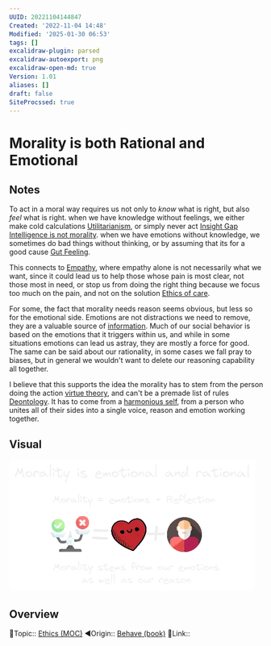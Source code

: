 ```yaml
---
UUID: 20221104144847
Created: '2022-11-04 14:48'
Modified: '2025-01-30 06:53'
tags: []
excalidraw-plugin: parsed
excalidraw-autoexport: png
excalidraw-open-md: true
Version: 1.01
aliases: []
draft: false
SiteProcssed: true
---
```


# Morality is both Rational and Emotional

## Notes

To act in a moral way requires us not only to *know* what is right, but also *feel* what is right. when we have knowledge without feelings, we either make cold calculations [Utilitarianism](/notes/utilitarianism.md), or simply never act [Insight Gap](/notes/akrasia.md) [Intelligence is not morality](/notes/intelligence-is-not-morality.md). when we have emotions without knowledge, we sometimes do bad things without thinking, or by assuming that its for a good cause [Gut Feeling](/notes/heuristics.md).

This connects to [Empathy](/notes/empathy.md), where empathy alone is not necessarily what we want, since it could lead us to help those whose pain is most clear, not those most in need, or stop us from doing the right thing because we focus too much on the pain, and not on the solution [Ethics of care](/notes/ethics-of-care.md).

For some, the fact that morality needs reason seems obvious, but less so for the emotional side. Emotions are not distractions we need to remove, they are a valuable source of [information](/notes/emotions-as-decision-heuristics.md). Much of our social behavior is based on the emotions that it triggers within us, and while in some situations emotions can lead us astray, they are mostly a force for good. The same can be said about our rationality, in some cases we fall pray to biases, but in general we wouldn't want to delete our reasoning capability all together.

I believe that this supports the idea the morality has to stem from the person doing the action [virtue theory](/notes/virtue-theory.md), and can't be a premade list of rules [Deontology](/notes/deontology.md). It has to come from a [harmonious self](/notes/harmonious-self.md), from a person who unites all of their sides into a single voice, reason and emotion working together.

## Visual

![Morality is both rational and emotional.webp](/notes/morality-is-both-rational-and-emotional.webp)

## Overview
🔼Topic:: [Ethics (MOC)](/mocs/ethics-moc.md)
◀Origin:: [Behave (book)](/books/behave-book.md)
🔗Link::

